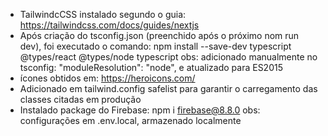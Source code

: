  - TailwindcCSS instalado segundo o guia:
https://tailwindcss.com/docs/guides/nextjs
 - Após criação do tsconfig.json (preenchido após o próximo nom run dev), foi executado o comando: 
npm install --save-dev typescript @types/react @types/node typescript
obs: adicionado manualmente no tsconfig: "moduleResolution": "node", e atualizado para ES2015
 - ícones obtidos em:
 https://heroicons.com/
 - Adicionado em tailwind.config safelist para garantir o carregamento das classes citadas em produção
 - Instalado package do Firebase: npm i firebase@8.8.0
 obs: configurações em .env.local, armazenado localmente